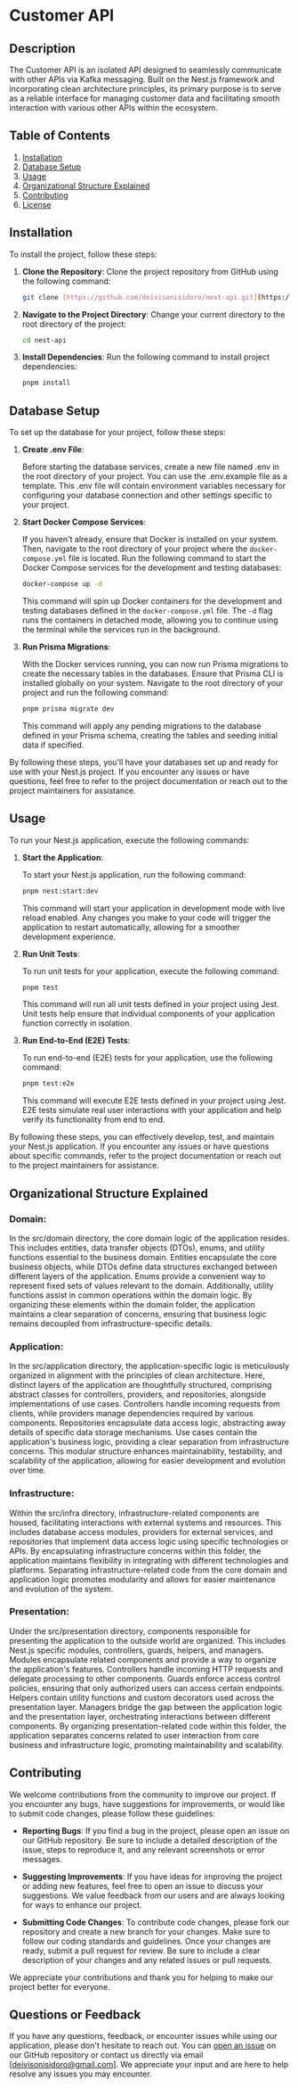 # Customer API


## Description

The Customer API is an isolated API designed to seamlessly communicate with other APIs via Kafka messaging. Built on the Nest.js framework and incorporating clean architecture principles, its primary purpose is to serve as a reliable interface for managing customer data and facilitating smooth interaction with various other APIs within the ecosystem.

## Table of Contents

1. [Installation](#installation)
2. [Database Setup](#database-setup)
3. [Usage](#usage)
4. [Organizational Structure Explained](#organizational-structure-explained)
5. [Contributing](#contributing)
6. [License](#license)

## Installation

To install the project, follow these steps:

1. **Clone the Repository**: 
   Clone the project repository from GitHub using the following command:
   ```bash
   git clone [https://github.com/deivisonisidoro/nest-api.git](https://github.com/Manu-Deiv/customer-api.git)
   ```
2. **Navigate to the Project Directory**: 
   Change your current directory to the root directory of the project:
   ```bash
   cd nest-api
   ```
3. **Install Dependencies**:
   Run the following command to install project dependencies:
   ```bash	
   pnpm install
   ```
## Database Setup

To set up the database for your project, follow these steps:

1. **Create .env File**:

   Before starting the database services, create a new file named .env in the root directory of your project. You can use the .env.example file as a template. This .env file will contain environment variables necessary for configuring your database connection and other settings specific to your project.
2. **Start Docker Compose Services**:

   If you haven't already, ensure that Docker is installed on your system. Then, navigate to the root directory of your project where the `docker-compose.yml` file is located. Run the following command to start the Docker Compose services for the development and testing databases:
   ```bash 
   docker-compose up -d
   ```
   This command will spin up Docker containers for the development and testing databases defined in the `docker-compose.yml` file. The `-d` flag runs the containers in detached mode, allowing you to continue using the terminal while the services run in the background.

3. **Run Prisma Migrations**:

   With the Docker services running, you can now run Prisma migrations to create the necessary tables in the databases. Ensure that Prisma CLI is installed globally on your system. Navigate to the root directory of your project and run the following command:
   ```bash
   pnpm prisma migrate dev
   ```
   This command will apply any pending migrations to the database defined in your Prisma schema, creating the tables and seeding initial data if specified.

By following these steps, you'll have your databases set up and ready for use with your Nest.js project. If you encounter any issues or have questions, feel free to refer to the project documentation or reach out to the project maintainers for assistance.



## Usage

To run your Nest.js application, execute the following commands:

1. **Start the Application**:

   To start your Nest.js application, run the following command:
   ```bash
   pnpm nest:start:dev
   ```
   This command will start your application in development mode with live reload enabled. Any changes you make to your code will trigger the application to restart automatically, allowing for a smoother development experience.
2. **Run Unit Tests**:

   To run unit tests for your application, execute the following command:
   ````bash
   pnpm test
   ````
   This command will run all unit tests defined in your project using Jest. Unit tests help ensure that individual components of your application function correctly in isolation.
3. **Run End-to-End (E2E) Tests**:

   To run end-to-end (E2E) tests for your application, use the following command:
   ```bash
   pnpm test:e2e
   ```
   This command will execute E2E tests defined in your project using Jest. E2E tests simulate real user interactions with your application and help verify its functionality from end to end.

By following these steps, you can effectively develop, test, and maintain your Nest.js application. If you encounter any issues or have questions about specific commands, refer to the project documentation or reach out to the project maintainers for assistance.


## Organizational Structure Explained

### Domain:

In the src/domain directory, the core domain logic of the application resides. This includes entities, data transfer objects (DTOs), enums, and utility functions essential to the business domain. Entities encapsulate the core business objects, while DTOs define data structures exchanged between different layers of the application. Enums provide a convenient way to represent fixed sets of values relevant to the domain. Additionally, utility functions assist in common operations within the domain logic. By organizing these elements within the domain folder, the application maintains a clear separation of concerns, ensuring that business logic remains decoupled from infrastructure-specific details.

### Application:

In the src/application directory, the application-specific logic is meticulously organized in alignment with the principles of clean architecture. Here, distinct layers of the application are thoughtfully structured, comprising abstract classes for controllers, providers, and repositories, alongside implementations of use cases. Controllers handle incoming requests from clients, while providers manage dependencies required by various components. Repositories encapsulate data access logic, abstracting away details of specific data storage mechanisms. Use cases contain the application's business logic, providing a clear separation from infrastructure concerns. This modular structure enhances maintainability, testability, and scalability of the application, allowing for easier development and evolution over time.

### Infrastructure:

Within the src/infra directory, infrastructure-related components are housed, facilitating interactions with external systems and resources. This includes database access modules, providers for external services, and repositories that implement data access logic using specific technologies or APIs. By encapsulating infrastructure concerns within this folder, the application maintains flexibility in integrating with different technologies and platforms. Separating infrastructure-related code from the core domain and application logic promotes modularity and allows for easier maintenance and evolution of the system.

### Presentation:

Under the src/presentation directory, components responsible for presenting the application to the outside world are organized. This includes Nest.js specific modules, controllers, guards, helpers, and managers. Modules encapsulate related components and provide a way to organize the application's features. Controllers handle incoming HTTP requests and delegate processing to other components. Guards enforce access control policies, ensuring that only authorized users can access certain endpoints. Helpers contain utility functions and custom decorators used across the presentation layer. Managers bridge the gap between the application logic and the presentation layer, orchestrating interactions between different components. By organizing presentation-related code within this folder, the application separates concerns related to user interaction from core business and infrastructure logic, promoting maintainability and scalability.


## Contributing

We welcome contributions from the community to improve our project. If you encounter any bugs, have suggestions for improvements, or would like to submit code changes, please follow these guidelines:

- **Reporting Bugs**: If you find a bug in the project, please open an issue on our GitHub repository. Be sure to include a detailed description of the issue, steps to reproduce it, and any relevant screenshots or error messages.

- **Suggesting Improvements**: If you have ideas for improving the project or adding new features, feel free to open an issue to discuss your suggestions. We value feedback from our users and are always looking for ways to enhance our project.

- **Submitting Code Changes**: To contribute code changes, please fork our repository and create a new branch for your changes. Make sure to follow our coding standards and guidelines. Once your changes are ready, submit a pull request for review. Be sure to include a clear description of your changes and any related issues or pull requests.

We appreciate your contributions and thank you for helping to make our project better for everyone.


## Questions or Feedback

If you have any questions, feedback, or encounter issues while using our application, please don't hesitate to reach out. You can [open an issue](link_to_issue_tracker) on our GitHub repository or contact us directly via email [deivisonisidoro@gmail.com]. We appreciate your input and are here to help resolve any issues you may encounter.
